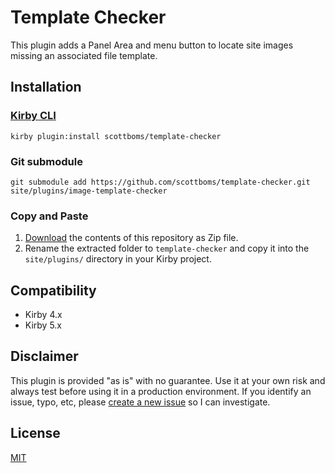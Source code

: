# Template Checker

This plugin adds a Panel Area and menu button to locate site images missing an associated file template.

## Installation

### [Kirby CLI](https://github.com/getkirby/cli)
    
    kirby plugin:install scottboms/template-checker

### Git submodule

    git submodule add https://github.com/scottboms/template-checker.git site/plugins/image-template-checker

### Copy and Paste

1. [Download](https://github.com/scottboms/template-checker/archive/master.zip) the contents of this repository as Zip file.
2. Rename the extracted folder to `template-checker` and copy it into the `site/plugins/` directory in your Kirby project.

## Compatibility

* Kirby 4.x
* Kirby 5.x

## Disclaimer

This plugin is provided "as is" with no guarantee. Use it at your own risk and always test before using it in a production environment. If you identify an issue, typo, etc, please [create a new issue](/issues/new) so I can investigate.

## License

[MIT](https://opensource.org/licenses/MIT)
